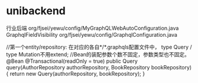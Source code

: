 # unibackend
行业后端
org/fjsei/yewu/config/MyGraphQLWebAutoConfiguration.java GraphqlFieldVisibility 
org/fjsei/yewu/config/GraphqlConfiguration.java

//第一个entity/repository: 在对应的各自*/*.graphqls配置文件中， type Query / type Mutation不用extend;
//Bean的装配参数个数不固定，参数类型也不固定。
@Bean
@Transactional(readOnly = true)
public Query query(AuthorRepository authorRepository, BookRepository bookRepository) {
    return new Query(authorRepository, bookRepository);
}
